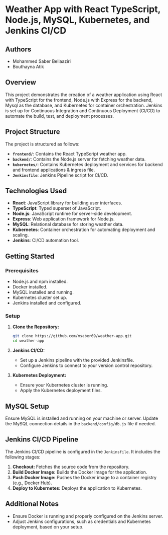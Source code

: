 # Weather App with React TypeScript, Node.js, MySQL, Kubernetes, and Jenkins CI/CD

## Authors 

- Mohammed Saber Bellaaziri
- Bouthayna Atik

## Overview

This project demonstrates the creation of a weather application using React with TypeScript for the frontend, Node.js with Express for the backend, Mysql as the database, and Kubernetes for container orchestration. Jenkins is set up for Continuous Integration and Continuous Deployment (CI/CD) to automate the build, test, and deployment processes.

## Project Structure

The project is structured as follows:

- **`frontend/`**: Contains the React TypeScript weather app.
- **`backend/`**: Contains the Node.js server for fetching weather data.
- **`kubernetes/`**: Contains Kubernetes deployment and services for backend and frontend applications & ingress file.
- **`Jenkinsfile`**: Jenkins Pipeline script for CI/CD.

## Technologies Used

- **React**: JavaScript library for building user interfaces.
- **TypeScript**: Typed superset of JavaScript.
- **Node.js**: JavaScript runtime for server-side development.
- **Express**: Web application framework for Node.js.
- **MySQL**: Relational database for storing weather data.
- **Kubernetes**: Container orchestration for automating deployment and scaling.
- **Jenkins**: CI/CD automation tool.

## Getting Started

### Prerequisites

- Node.js and npm installed.
- Docker installed.
- MySQL installed and running.
- Kubernetes cluster set up.
- Jenkins installed and configured.

### Setup

1. **Clone the Repository:**
   ```bash
   git clone https://github.com/msaber69/weather-app.git
   cd weather-app
   ```

2. **Jenkins CI/CD:**
   - Set up a Jenkins pipeline with the provided Jenkinsfile.
   - Configure Jenkins to connect to your version control repository.

3. **Kubernetes Deployment:**
   - Ensure your Kubernetes cluster is running.
   - Apply the Kubernetes deployment files.
     

## MySQL Setup

Ensure MySQL is installed and running on your machine or server. Update the MySQL connection details in the `backend/config/db.js` file if needed.

## Jenkins CI/CD Pipeline

The Jenkins CI/CD pipeline is configured in the `Jenkinsfile`. It includes the following stages:

1. **Checkout:** Fetches the source code from the repository.
2. **Build Docker Image:** Builds the Docker image for the application.
3. **Push Docker Image:** Pushes the Docker image to a container registry (e.g., Docker Hub).
4. **Deploy to Kubernetes:** Deploys the application to Kubernetes.

## Additional Notes

- Ensure Docker is running and properly configured on the Jenkins server.
- Adjust Jenkins configurations, such as credentials and Kubernetes deployment, based on your setup.

